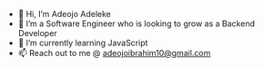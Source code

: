 - 👋 Hi, I’m Adeojo Adeleke
- 👀 I’m a Software Engineer who is looking to grow as a Backend Developer
- 🌱 I’m currently learning JavaScript
- 📫 Reach out to me @ adeojoibrahim10@gmail.com

<!---
dev-adib/dev-adib is a ✨ special ✨ repository because its `README.md` (this file) appears on your GitHub profile.
You can click the Preview link to take a look at your changes.
--->
